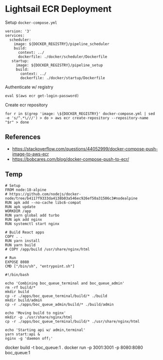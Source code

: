 # Lightsail ECR Deployment

Setup `docker-compose.yml`

```
version: '3'
services:
  scheduler:
    image: ${DOCKER_REGISTRY}/pipeline_scheduler
    build:
      context: ../
      dockerfile: ./docker/scheduler/Dockerfile
   startup:
     image: ${DOCKER_REGISTRY}/pipeline_setup
     build:
       context: ../
       dockerfile: ./docker/startup/Dockerfile
```

Authenticate w/ registry

```
eval $(aws ecr get-login-password)
```

Create ecr repository

```
for r in $(grep 'image: \${DOCKER_REGISTRY}' docker-compose.yml | sed -e 's/^.*\///') > do > aws ecr create-repository --repository-name "$r" > done
```

## References

- https://stackoverflow.com/questions/44052999/docker-compose-push-image-to-aws-ecr
- https://bobcares.com/blog/docker-compose-push-to-ecr/

## Temp

```
# Setup
FROM node:18-alpine
# https://github.com/nodejs/docker-node/tree/b4117f9333da4138b03a546ec926ef50a31506c3#nodealpine
RUN apk add --no-cache libc6-compat
RUN apk update
WORKDIR /app
RUN yarn global add turbo
RUN apk add nginx
RUN systemctl start nginx

# Build React apps
COPY . .
RUN yarn install
RUN yarn build
# COPY /app/build /usr/share/nginx/html

# Run
EXPOSE 8080
CMD ["/bin/sh", "entrypoint.sh"]
```

```
#!/bin/bash

echo 'Combining boc_queue_terminal and boc_queue_admin'
rm -rf build/*
mkdir build
cp -r ./apps/boc_queue_terminal/build/* ./build
mkdir build/admin
cp -r ./apps/boc_queue_admin/build/* ./build/admin

echo 'Moving build to nginx'
mkdir -p ./usr/share/nginx/html
cp -r ./apps/boc_queue_terminal/build/* ./usr/share/nginx/html

echo 'Starting api w/ admin,terminal'
yarn start:api &
nginx -g 'daemon off;'
```

docker build -t boc_queue:1 .
docker run -p 3001:3001 -p 8080:8080 boc_queue:1
